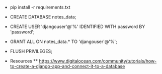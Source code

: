 * pip install -r requirements.txt
* CREATE DATABASE notes_data;
* CREATE USER 'djangouser'@'%' IDENTIFIED WITH password BY 'password';
* GRANT ALL ON notes_data.* TO 'djangouser'@'%';
* FLUSH PRIVILEGES;

* Resources
** https://www.digitalocean.com/community/tutorials/how-to-create-a-django-app-and-connect-it-to-a-database